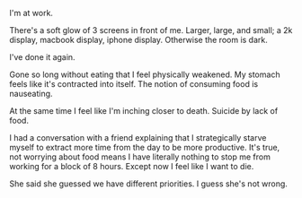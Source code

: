 I'm at work.

There's a soft glow of 3 screens in front of me. Larger, large, and small; a 2k display, macbook display, iphone display. Otherwise the room is dark.

I've done it again.

Gone so long without eating that I feel physically weakened. My stomach feels like it's contracted into itself. The notion of consuming food is nauseating.

At the same time I feel like I'm inching closer to death. Suicide by lack of food.

I had a conversation with a friend explaining that I strategically starve myself to extract more time from the day to be more productive. It's true, not worrying about food means I have literally nothing to stop me from working for a block of 8 hours. Except now I feel like I want to die.

She said she guessed we have different priorities. I guess she's not wrong.
